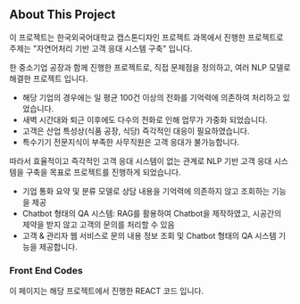 ## About This Project 
이 프로젝트는 한국외국어대학교 캡스톤디자인 프로젝트 과목에서 진행한 프로젝트로 
주제는 "자연어처리 기반 고객 응대 시스템 구축" 입니다.

한 중소기업 공장과 함께 진행한 프로젝트로, 직접 문제점을 정의하고, 여러 NLP 모델로 해결한 프로젝트 입니다.
- 해당 기업의 경우에는 일 평균 100건 이상의 전화를 기억력에 의존하여 처리하고 있었습니다.
- 새벽 시간대와 퇴근 이후에도 다수의 전화로 인해 업무가 가중화 되었습니다.
- 고객은 산업 특성상(식품 공장, 식당) 즉각적인 대응이 필요하였습니다.
- 특수기기 전문지식이 부족한 사무직원은 고객 응대가 불가능합니다.

따라서 효율적이고 즉각적인 고객 응대 시스템이 없는 관계로 NLP 기반 고객 응대 시스템을 구축을 목표로 프로젝트를 진행하게 되었습니다.
- 기업 통화 요약 및 분류 모델로 상담 내용을 기억력에 의존하지 않고 조회하는 기능을 제공
- Chatbot 형태의 QA 시스템: RAG를 활용하여 Chatbot을 제작하였고, 시공간의 제약을 받지 않고 고객의 문의를 처리할 수 있음
- 고객 & 관리자 웹 서비스로 문의 내용 정보 조회 및 Chatbot 형태의 QA 시스템 기능을 제공합니다.


### Front End Codes
이 페이지는 해당 프로젝트에서 진행한 REACT 코드 입니다.

